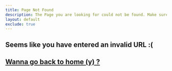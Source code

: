 ```yaml
---
title: Page Not Found
description: The Page you are looking for could not be found. Make sure you have entered the correct URL.
layout: default
exclude: true
---
```


## Seems like you have entered an invalid URL :( 
## [Wanna go back to home (y) ?](/)

